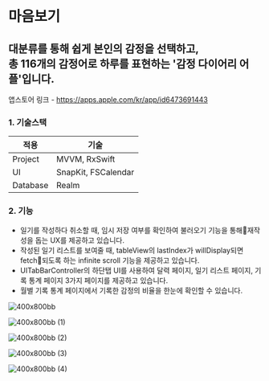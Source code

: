 # 마음보기
## 대분류를 통해 쉽게 본인의 감정을 선택하고, <br>총 116개의 감정어로 하루를 표현하는 '감정 다이어리 어플'입니다.

앱스토어 링크 - https://apps.apple.com/kr/app/id6473691443



### 1. 기술스택

|적용|기술|
|---|---|
|Project|MVVM, RxSwift|
|UI|SnapKit, FSCalendar|
|Database|Realm|

### 2. 기능
- 일기를 작성하다 취소할 때, 임시 저장 여부를 확인하여 불러오기 기능을 통해재작성을 돕는 UX를 제공하고 있습니다.
- 작성된 일기 리스트를 보여줄 때, tableView의 lastIndex가 willDisplay되면 fetch되도록 하는 infinite scroll 기능을 제공하고 있습니다.
- UITabBarController의 하단탭 UI를 사용하여 달력 페이지, 일기 리스트 페이지, 기록 통계 페이지 3가지 페이지를 제공하고 있습니다.
- 월별 기록 통계 페이지에서 기록한 감정의 비율을 한눈에 확인할 수 있습니다.


![400x800bb](https://github.com/JangJaeHyung1/LookIntoMind/assets/37135479/05bd81c8-7c0a-4cd7-8f0e-ec969000c0b2)

![400x800bb (1)](https://github.com/JangJaeHyung1/LookIntoMind/assets/37135479/84ad1433-2629-4a63-9ea5-e2cfce38c9b0)

![400x800bb (2)](https://github.com/JangJaeHyung1/LookIntoMind/assets/37135479/31f617b8-91fc-4a84-b4d8-36a78b4d1be8)

![400x800bb (3)](https://github.com/JangJaeHyung1/LookIntoMind/assets/37135479/c859de28-08ff-4bde-80f1-0debbbfefa12)

![400x800bb (4)](https://github.com/JangJaeHyung1/LookIntoMind/assets/37135479/d32f06d9-fa7a-4ab4-8129-1797485c0551)


